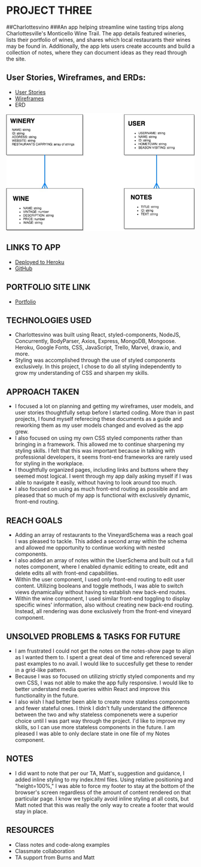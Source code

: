 # PROJECT THREE

##Charlottesvino
###An app helping streamline wine tasting trips along Charlottesville's Monticello Wine Trail. The app details featured wineries, lists their portfolio of wines, and shares which local restaurants their wines may be found in. Additionally, the app lets users create accounts and build a collection of notes, where they can document ideas as they read through the site.

## User Stories, Wireframes, and ERDs:
* [User Stories](https://trello.com/b/Fp7SEAV6/wdi-project-3)
* [Wireframes](https://marvelapp.com/25ff82c)
* ERD
<img src="/images/wdi-project-3-erd.jpg">


## LINKS TO APP
* [Deployed to Heroku](https://desolate-spire-84354.herokuapp.com/) 
* [GitHub](https://github.com/ebhinch/project_three) 

## PORTFOLIO SITE LINK
* [Portfolio](http://scheduler-hare-37153.bitballoon.com/)

## TECHNOLOGIES USED
* Charlottesvino was built using React, styled-components, NodeJS, Concurrently, BodyParser, Axios, Express, MongoDB, Mongoose. Heroku, Google Fonts, CSS, JavaScript, Trello, Marvel, draw.io, and more.
* Styling was accomplished through the use of styled components exclusively. In this project, I chose to do all styling independently to grow my understanding of CSS and sharpen my skills.

## APPROACH TAKEN
* I focused a lot on planning and getting my wireframes, user models, and user stories thoughtfully setup before I started coding. More than in past projects, I found myself referecing these documents as a guide and reworking them as my user models changed and evolved as the app grew.
* I also focused on using my own CSS styled components rather than bringing in a framework. This allowed me to continue sharpening my styling skills. I felt that this was important because in talking with professional developers, it seems front-end frameworks are rarely used for styling in the workplace. 
* I thoughtfully organized pages, including links and buttons where they seemed most logical. I went through my app daily asking myself if I was able to navigate it easily, without having to look around too much. 
* I also focused on using as much front-end routing as possible and am pleased that so much of my app is functional with exclusively dynamic, front-end routing. 

## REACH GOALS
* Adding an array of restaurants to the VineyardSchema was a reach goal I was pleased to tackle. This added a second array within the schema and allowed me opportunity to continue working with nested components. 
* I also added an array of notes within the UserSchema and built out a full notes component, where I enabled dynamic editing to create, edit and delete edits all with front-end capabilities. 
* Within the user component, I used only front-end routing to edit user content. Utilizing booleans and toggle methods, I was able to switch views dynamicalluy without having to establish new back-end routes. 
* Within the wine component, I used similar front-end toggling to display specific wines' information, also without creating new back-end routing. Instead, all rendering was done exclusively from the front-end vineyard component. 

## UNSOLVED PROBLEMS & TASKS FOR FUTURE
* I am frustrated I could not get the notes on the notes-show page to align as I wanted them to. I spent a great deal of time and referenced several past examples to no avail. I would like to succesfully get these to render in a grid-like pattern.
* Because I was so focused on utilizing strictly styled components and my own CSS, I was not able to make the app fully responsive. I would like to better understand media queries within React and improve this functionality in the future.
* I also wish I had better been able to create more stateless components and fewer stateful ones. I think I didn't fully understand the difference between the two and why stateless componenets were a superior choice until I was part way through the project. I'd like to improve my skills, so I can use more stateless components in the future. I am pleased I was able to only declare state in one file of my Notes component.

## NOTES
* I did want to note that per our TA, Matt's, suggestion and guidance, I added inline styling to my index.html files. Using relative positioning and "height=100%," I was able to force my footer to stay at the bottom of the browser's screen regardless of the amount of content rendered on that particular page. I know we typically avoid inline styling at all costs, but Matt noted that this was really the only way to create a footer that would stay in place. 

## RESOURCES
* Class notes and code-along examples
* Classmate collaboration
* TA support from Burns and Matt